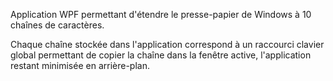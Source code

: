 Application WPF permettant d'étendre le presse-papier de Windows à 10 chaînes de caractères.

Chaque chaîne stockée dans l'application correspond à un raccourci clavier global permettant de copier la chaîne dans la fenêtre active, l'application restant minimisée en arrière-plan.

